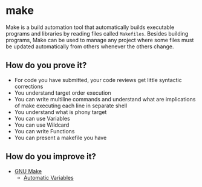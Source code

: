 # make

Make is a build automation tool that automatically builds executable programs
and libraries by reading files called `Makefiles`. Besides building programs,
Make can be used to manage any project where some files must be updated automatically
from others whenever the others change.  

## How do you prove it?

* For code you have submitted, your code reviews get little syntactic corrections
* You understand target order execution
* You can write multiline commands and understand what are implications of make executing each line in separate shell
* You understand what is phony target
* You can use Variables
* You can use Wildcard
* You can write Functions
* You can present a makefile you have

## How do you improve it?

* [GNU Make](https://www.gnu.org/software/make/manual/make.html#toc-Overview-of-make)
  * [Automatic Variables](https://www.gnu.org/software/make/manual/html_node/Automatic-Variables.html)
